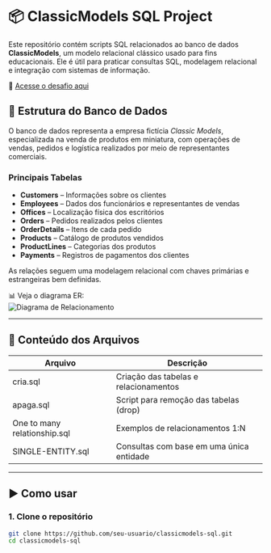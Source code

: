 # 📦 ClassicModels SQL Project

Este repositório contém scripts SQL relacionados ao banco de dados **ClassicModels**, um modelo relacional clássico usado para fins educacionais. 
Ele é útil para praticar consultas SQL, modelagem relacional e integração com sistemas de informação.

🔗 [Acesse o desafio aqui](https://www.richardtwatson.com/open/Reader/ClassicModels.html#)

## 🧱 Estrutura do Banco de Dados

O banco de dados representa a empresa fictícia *Classic Models*, especializada na venda de produtos em miniatura, com operações de vendas, pedidos e logística realizados por meio de representantes comerciais.

### Principais Tabelas

- **Customers** – Informações sobre os clientes
- **Employees** – Dados dos funcionários e representantes de vendas
- **Offices** – Localização física dos escritórios
- **Orders** – Pedidos realizados pelos clientes
- **OrderDetails** – Itens de cada pedido
- **Products** – Catálogo de produtos vendidos
- **ProductLines** – Categorias dos produtos
- **Payments** – Registros de pagamentos dos clientes

As relações seguem uma modelagem relacional com chaves primárias e estrangeiras bem definidas.

📊 Veja o diagrama ER:  
![Diagrama de Relacionamento](ClassicModels-relacionamento.png)

---

## 📂 Conteúdo dos Arquivos

| Arquivo | Descrição |
|--------|-----------|
| cria.sql | Criação das tabelas e relacionamentos |
| apaga.sql | Script para remoção das tabelas (drop) |
| One to many relationship.sql | Exemplos de relacionamentos 1:N |
| SINGLE-ENTITY.sql | Consultas com base em uma única entidade |

---

## ▶️ Como usar

### 1. Clone o repositório

```bash
git clone https://github.com/seu-usuario/classicmodels-sql.git
cd classicmodels-sql

